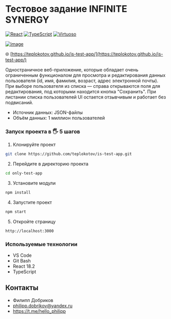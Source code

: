 # Тестовое задание INFINITE SYNERGY
[![React](https://img.shields.io/badge/react-%2320232a.svg?style=for-the-badge&logo=react&logoColor=%2361DAFB)](https://react.dev/)
[![TypeScript](https://img.shields.io/badge/typescript-%23007ACC.svg?style=for-the-badge&logo=typescript&logoColor=white)](https://www.typescriptlang.org/)
[![Virtuoso](https://img.shields.io/badge/virtuoso-%23007ACC.svg?style=for-the-badge&logo=virtuoso&logoColor=white)](https://virtuoso.dev)

[![image](https://github.com/teplokotov/is-test-app/assets/118915923/a4824a43-29e8-4615-b4d5-31ddb51f7bb9)](https://teplokotov.github.io/is-test-app/)

🌐 [https://teplokotov.github.io/is-test-app/](https://teplokotov.github.io/is-test-app/)

Одностраничное веб-приложение, которые обладает очень ограниченным функционалом для просмотра и редактирования данных пользователя (id, имя, фамилия, возраст, адрес электронной почты). При выборе пользователя из списка — справа открываются поля для редактирования, под которыми находится кнопка "Сохранить". При листании списка пользователей UI остается отзывчивым и работает без подвисаний.

- Источник данных: JSON-файлы
- Объём данных: 1 миллион пользователей

### Запуск проекта в 🖐 5 шагов
1. Клонируйте проект
```bash
git clone https://github.com/teplokotov/is-test-app.git
```
2. Перейдите в директорию проекта
```bash
cd only-test-app
```
3. Установите модули
```bash
npm install
```
4. Запустите проект
```bash
npm start
```
5. Откройте страницу
```bash
http://localhost:3000
```

### Используемые технологии
- VS Code
- Git Bash
- React 18.2
- TypeScript

## Контакты
- Филипп Добриков
- philipp.dobrikov@yandex.ru
- https://t.me/hello_philipp
